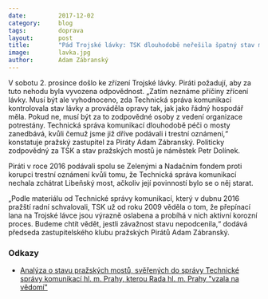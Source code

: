 ```yaml
---
date:         2017-12-02
category:     blog
tags:         doprava
layout:       post
title:        "Pád Trojské lávky: TSK dlouhodobě neřešila špatný stav mostů"
image:        lavka.jpg
author:       Adam Zábranský
---
```


V sobotu 2. prosince došlo ke zřízení Trojské lávky. Piráti požadují, aby za tuto nehodu byla vyvozena odpovědnost. „Zatím neznáme příčiny zřícení lávky. Musí být ale vyhodnoceno, zda Technická správa komunikací kontrolovala stav lávky a prováděla opravy tak, jak jako řádný hospodář měla. Pokud ne, musí být za to zodpovědné osoby z vedení organizace potrestány. Technická správa komunikací dlouhodobě péči o mosty zanedbává, kvůli čemuž jsme již dříve podávali i trestní oznámení,“ konstatuje pražský zastupitel za Piráty Adam Zábranský. Politicky zodpovědný za TSK a stav pražských mostů je náměstek Petr Dolínek.

Piráti v roce 2016 podávali spolu se Zelenými a Nadačním fondem proti korupci trestní oznámení kvůli tomu, že Technická správa komunikací nechala zchátrat Libeňský most, ačkoliv její povinností bylo se o něj starat.

„Podle materiálu od Technické správy komunikací, který v dubnu 2016 pražští radní schvalovali, TSK už od roku 2009 věděla o tom, že přepínací lana na Trojské lávce jsou výrazně oslabena a probíhá v nich aktivní korozní proces. Budeme chtít vědět, jestli závažnost stavu nepodcenila,“ dodává předseda zastupitelského klubu pražských Pirátů Adam Zábranský.

### Odkazy

* [Analýza o stavu pražských mostů, svěřených do správy Technické správy komunikací hl. m. Prahy, kterou Rada hl. m. Prahy "vzala na vědomí"](/assets/pdf/analyza-mostu.pdf) 
